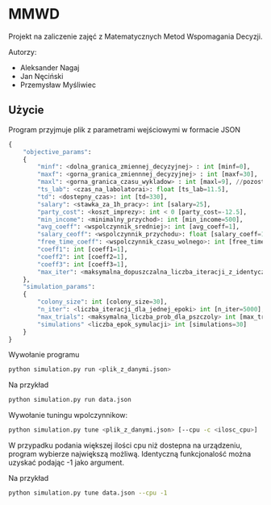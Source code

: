 # MMWD

Projekt na zaliczenie zajęć z Matematycznych Metod Wspomagania Decyzji.  

Autorzy:
* Aleksander Nagaj
* Jan Nęciński
* Przemysław Myśliwiec

## Użycie

Program przyjmuje plik z parametrami wejściowymi w formacie JSON
```python
{
    "objective_params":
    {
        "minf": <dolna_granica_zmiennej_decyzyjnej> : int [minf=0],
        "maxf": <gorna_granica_zmiennnej_decyzyjnej> : int [maxf=30],
        "maxl": <gorna_granica_czasu_wykladow> : int [maxl=9], //pozostalosc po pierwotnej koncepcji
        "ts_lab": <czas_na_labolatorai>: float [ts_lab=11.5],
        "td": <dostepny_czas>: int [td=330],
        "salary": <stawka_za_1h_pracy>: int [salary=25],
        "party_cost": <koszt_imprezy>: int < 0 [party_cost=-12.5],
        "min_income": <minimalny_przychod>: int [min_income=500],
        "avg_coeff": <wspolczynnik_sredniej>: int [avg_coeff=1],
        "salary_ceoff": <wspolczynnik_przychodu>: float [salary_coeff=1],
        "free_time_coeff": <wspolczynnik_czasu_wolnego>: int [free_time_coeff=1],
        "coeff1": int [coeff1=1],
        "coeff2": int [coeff2=1],
        "coeff3": int [coeff3=1],
        "max_iter": <maksymalna_dopuszczalna_liczba_iteracji_z_identyczna_wartoscia_funkcji_celu>: int [max_iter=50]
    },
    "simulation_params":
    {
        "colony_size": int [colony_size=30],
        "n_iter": <liczba_iteracji_dla_jednej_epoki> int [n_iter=5000],
        "max_trials": <maksymalna_liczba_prob_dla_pszczoly> int [max_trials=100],
        "simulations" <liczba_epok_symulacji> int [simulations=30]
    }
}
```

Wywołanie programu
```bash
python simulation.py run <plik_z_danymi.json>
```
Na przykład
```bash
python simulation.py run data.json
```

Wywołanie tuningu wpolczynnikow:
```bash
python simulation.py tune <plik_z_danymi.json> [--cpu -c <ilosc_cpu>]
```
W przypadku podania większej ilości cpu niż dostepna na urządzeniu, program wybierze największą możliwą. Identyczną funkcjonalość można uzyskać podając -1 jako argument.

Na przykład
```bash
python simulation.py tune data.json --cpu -1
```
